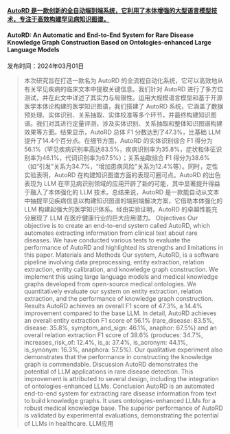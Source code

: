 #### [AutoRD 是一款创新的全自动端到端系统，它利用了本体增强的大型语言模型技术，专注于高效构建罕见病知识图谱。](https://arxiv.org/abs/2403.00953)
#### AutoRD: An Automatic and End-to-End System for Rare Disease Knowledge Graph Construction Based on Ontologies-enhanced Large Language Models
发布时间：2024年03月01日
> 本次研究旨在打造一款名为 AutoRD 的全流程自动化系统，它可以高效地从有关罕见疾病的临床文本中提取关键信息。我们针对 AutoRD 进行了多方位测试，并在此文中详述了其实力与局限性。运用大规模语言模型和基于开源医学本体论构建的医学知识图谱，我们搭建了 AutoRD 系统，它涵盖了数据预处理、实体识别、关系抽取、实体校准等多个环节，并最终构建知识图谱。我们对其进行定量评测，涉及实体识别、关系抽取和整体知识图谱构建效果等方面。结果显示，AutoRD 总体 F1 分数达到了47.3%，比基础 LLM 提升了14.4个百分点。在细节方面，AutoRD 的实体识别综合 F1 得分为56.1%（罕见疾病识别率高达83.5%，疾病识别率为35.8%，症状和体征识别率为46.1%，代词识别率为67.5%）；关系抽取综合 F1 得分为38.6%（如“引发”关系为34.7%，“增加患病风险”关系为12.4%等）。同时，定性实验表明，AutoRD 在构建知识图谱方面的表现可圈可点。AutoRD 的出色表现为 LLM 在罕见病识别领域的应用开辟了新的可能，其中显著提升得益于融入了本体强化的 LLM 技术。总结来说，AutoRD 是一款能自动从文本中抽提罕见疾病信息以构建知识图谱的端到端解决方案，它借助本体强化的 LLM 构建起强大的医学知识体系。经由实验证明，AutoRD 的卓越性能充分展现了 LLM 在医疗健康行业的巨大应用潜力。
> Objectives Our objective is to create an end-to-end system called AutoRD, which automates extracting information from clinical text about rare diseases. We have conducted various tests to evaluate the performance of AutoRD and highlighted its strengths and limitations in this paper.
  Materials and Methods Our system, AutoRD, is a software pipeline involving data preprocessing, entity extraction, relation extraction, entity calibration, and knowledge graph construction. We implement this using large language models and medical knowledge graphs developed from open-source medical ontologies. We quantitatively evaluate our system on entity extraction, relation extraction, and the performance of knowledge graph construction.
  Results AutoRD achieves an overall F1 score of 47.3%, a 14.4% improvement compared to the base LLM. In detail, AutoRD achieves an overall entity extraction F1 score of 56.1% (rare_disease: 83.5%, disease: 35.8%, symptom_and_sign: 46.1%, anaphor: 67.5%) and an overall relation extraction F1 score of 38.6% (produces: 34.7%, increases_risk_of: 12.4%, is_a: 37.4%, is_acronym: 44.1%, is_synonym: 16.3%, anaphora: 57.5%). Our qualitative experiment also demonstrates that the performance in constructing the knowledge graph is commendable.
  Discussion AutoRD demonstrates the potential of LLM applications in rare disease detection. This improvement is attributed to several design, including the integration of ontologies-enhanced LLMs.
  Conclusion AutoRD is an automated end-to-end system for extracting rare disease information from text to build knowledge graphs. It uses ontologies-enhanced LLMs for a robust medical knowledge base. The superior performance of AutoRD is validated by experimental evaluations, demonstrating the potential of LLMs in healthcare.
LLM应用